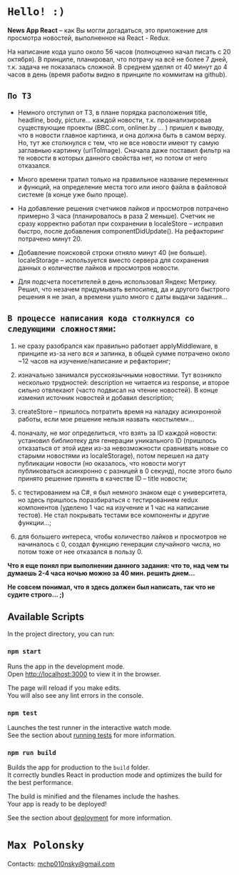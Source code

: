 # `Hello! :)`

**News App React** – как Вы могли догадаться, это приложение для просмотра новостей, выполненное на React - Redux.

На написание кода ушло около 56 часов (полноценно начал писать с 20 октября). В принципе, планировал, что потрачу на всё не более 7 дней, т.к. задача не показалась сложной. В среднем уделял от 40 минут до 4 часов в день (время работы видно в принципе по коммитам на github).

## `По ТЗ  `

* Немного отступил от ТЗ, в плане порядка расположения title, headline, body, picture… каждой новости, т.к. проанализировав существующие проекты (BBC.com, onliner.by … ) пришел к выводу, что в новости главное картинка, и она должна быть в самом верху.
Но, тут же столкнулся с тем, что не все новости имеют ту самую заглавныю картинку (urlToImage). Сначала даже поставил фильтр на те новости в которых данного свойства нет, но потом от него отказался.

* Много времени тратил только на правильное название переменных и функций, на определение места того или иного файла в файловой системе (в конце уже было проще).

* На добавление решения счетчиков лайков и просмотров потрачено примерно 3 часа (планировалось в раза 2 меньше). Счетчик не сразу корректно работал при сохранении в localeStore – исправил быстро, после добавления componentDidUpdate(). На рефакторинг потрачено минут 20.

* Добавление поисковой строки отняло минут 40 (не больше).
localeStorage – используется вместо сервера для сохранения данных о количестве лайков и просмотров новости.

* Для подсчета посетителей в день использовал Яндекс Метрику. Решил, что незачем придумывать велосипед, да и другого быстрого решения я не знал, а времени ушло много с даты выдачи задания…

## `В процессе написания кода столкнулся со следующими сложностями`:

1. не сразу разобрался как правильно работает applyMiddleware, в принципе из-за него вся и запинка, в общей сумме потрачено около  ~12 часов на изучение/написание и рефакторинг;

2. изначально занимался русскоязычными новостями. Тут возникло несколько трудностей: description не читается из response, и второе сильно отвлекают (часто подвисал на чтение новостей). В конце изменил источник новостей и добавил description;

3. createStore – пришлось потратить время на наладку асинхронной работы, если мое решение нельзя назвать «костылем»…

4. поначалу, не мог определиться, что взять за ID каждой новости: установил библиотеку для генерации уникального ID (пришлось отказаться от этой идеи из-за невозможности сравнивать новые со старыми новостями из localeStorage), потом перешел на дату публикации новости (но оказалось, что новости могут публиковаться асинхронно с разницей в 0 секунд), после этого было принято решение принять в качестве ID – title новости;

5. с тестированием на C#, я был немного знаком еще с университета, но здесь пришлось поразбираться с тестированием redux компонентов (уделено 1 час на изучение и 1 час на написание тестов). Не стал покрывать тестами все компоненты и другие функции...;

6. для большего интереса, чтобы количество лайков и просмотров не начиналось с 0, создал функцию генерации случайного числа, но потом тоже от нее отказался в пользу 0.

**Что я еще понял при выполнении данного задания: что то, над чем ты думаешь 2-4 часа ночью можно за 40 мин. решить днем…**

**Не совсем понимал, что я здесь должен был написать, так что не судите строго… ;)**


## Available Scripts

In the project directory, you can run:

### `npm start`

Runs the app in the development mode.<br>
Open [http://localhost:3000](http://localhost:3000) to view it in the browser.

The page will reload if you make edits.<br>
You will also see any lint errors in the console.

### `npm test`

Launches the test runner in the interactive watch mode.<br>
See the section about [running tests](https://facebook.github.io/create-react-app/docs/running-tests) for more information.

### `npm run build`

Builds the app for production to the `build` folder.<br>
It correctly bundles React in production mode and optimizes the build for the best performance.

The build is minified and the filenames include the hashes.<br>
Your app is ready to be deployed!

See the section about [deployment](https://facebook.github.io/create-react-app/docs/deployment) for more information.

# `Max Polonsky` #
Contacts: mchp010nsky@gmail.com
